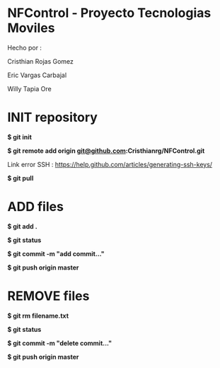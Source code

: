 # NFControl - Proyecto Tecnologias Moviles


Hecho por :

Cristhian Rojas Gomez

Eric Vargas Carbajal

Willy Tapia Ore

# INIT repository

**$ git init**

**$ git remote add origin git@github.com:Cristhianrg/NFControl.git**

Link error SSH : https://help.github.com/articles/generating-ssh-keys/

**$ git pull**

# ADD files

**$ git add .**

**$ git status**

**$ git commit -m "add commit..."**

**$ git push origin master**

# REMOVE files

**$ git rm filename.txt**

**$ git status**

**$ git commit -m "delete commit..."**

**$ git push origin master**




